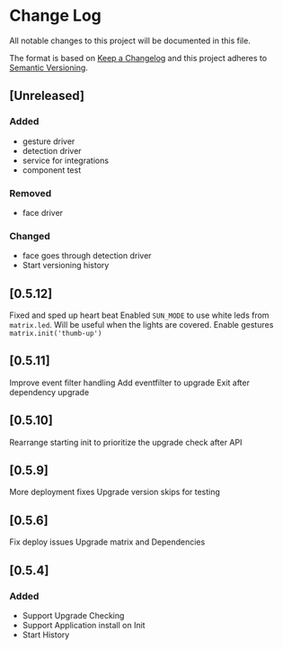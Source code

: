 # Change Log
All notable changes to this project will be documented in this file.

The format is based on [Keep a Changelog](http://keepachangelog.com/)
and this project adheres to [Semantic Versioning](http://semver.org/).


## [Unreleased]
### Added
- gesture driver
- detection driver
- service for integrations
- component test

### Removed
- face driver

### Changed
- face goes through detection driver
- Start versioning history

## [0.5.12]
Fixed and sped up heart beat
Enabled `SUN_MODE` to use white leds from `matrix.led`. Will be useful when the lights are covered.
Enable gestures `matrix.init('thumb-up')`

## [0.5.11]
Improve event filter handling
Add eventfilter to upgrade
Exit after dependency upgrade

## [0.5.10]
Rearrange starting init to prioritize the upgrade check after API


## [0.5.9]
More deployment fixes
Upgrade version skips for testing

## [0.5.6]
Fix deploy issues
Upgrade matrix and Dependencies

## [0.5.4]
### Added
* Support Upgrade Checking
* Support Application install on Init
* Start History
